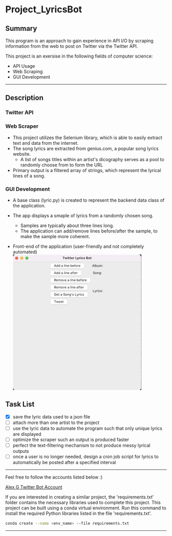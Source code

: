 # Project_LyricsBot

<!-- Summary of Project -->
## Summary
This program is an approach to gain experience in API I/O by scraping information from the web to post on Twitter via 
the Twitter API.

This project is an exersise in the following fields of computer science:
* API Usage
* Web Scraping
* GUI Development 

---
<!-- Description -->
## Description
### Twitter API

### Web Scraper
* This project utilizes the Selenium library, which is able to easily extract text and data from the internet.
* The song lyrics are extracted from genius.com, a popular song lyrics website.
	* A list of songs titles within an artist's dicography serves as a pool to randomly choose from to form the URL 
* Primary output is a filtered array of strings, which represent the lyrical lines of a song.

### GUI Development
* A base class (lyric.py) is created to represent the backend data class of the application.
* The app displays a smaple of lyrics from a randomly chosen song.
	* Samples are typically about three lines long.
	* The application can add/remove lines before/after the sample, to make the sample more coherent.

* Front-end of the application (user-friendly and not completely automated)
![Lyrics Bot GUI Front End](app_frontend.png)

<!-- Task List -->
## Task List
* [X] save the lyric data used to a json file 
* [ ] attach more than one artist to the project
* [ ] use the lyric data to automate the program such that only unique lyrics are displayed
* [ ] optimize the scraper such an output is produced faster
* [ ] perfect the text-filtering mechanism to not produce messy lyrical outputs
* [ ] once a user is no longer needed, design a cron job script for lyrics to automatically be posted after a specified 
interval
---

<!-- Link to Account -->
Feel free to follow the accounts listed below :)

[Alex G Twitter Bot Account](https://twitter.com/houseofsugarbot)

<!-- Build Specifications -->
If you are interested in creating a similar project, the 'requirements.txt' folder contains the necessary libraries used 
to complete this project. This project can be built using a conda virtual environment. Run this command to install the required Python libraries listed in the 
file 'requirements.txt'.

```bash
conda create --name <env_name> --file requirements.txt
```

---
